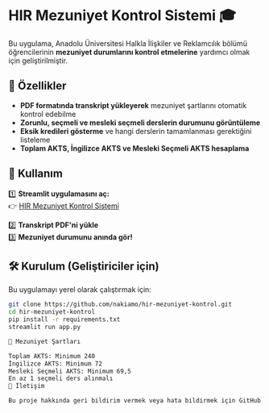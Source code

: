 # HIR Mezuniyet Kontrol Sistemi 🎓  

Bu uygulama, Anadolu Üniversitesi Halkla İlişkiler ve Reklamcılık bölümü öğrencilerinin **mezuniyet durumlarını kontrol etmelerine** yardımcı olmak için geliştirilmiştir.  

## 🚀 Özellikler  
- **PDF formatında transkript yükleyerek** mezuniyet şartlarını otomatik kontrol edebilme  
- **Zorunlu, seçmeli ve mesleki seçmeli derslerin durumunu görüntüleme**  
- **Eksik kredileri gösterme** ve hangi derslerin tamamlanması gerektiğini listeleme  
- **Toplam AKTS, İngilizce AKTS ve Mesleki Seçmeli AKTS hesaplama**  

## 📌 Kullanım  
1️⃣ **Streamlit uygulamasını aç:**  
👉 [HIR Mezuniyet Kontrol Sistemi](https://share.streamlit.io/KULLANICI_ADIN/hir-mezuniyet-kontrol/main/app.py)  

2️⃣ **Transkript PDF'ni yükle**  
3️⃣ **Mezuniyet durumunu anında gör!**  

## 🛠️ Kurulum (Geliştiriciler için)  
Bu uygulamayı yerel olarak çalıştırmak için:  
```bash
git clone https://github.com/nakiamo/hir-mezuniyet-kontrol.git
cd hir-mezuniyet-kontrol
pip install -r requirements.txt
streamlit run app.py

📝 Mezuniyet Şartları

Toplam AKTS: Minimum 240
İngilizce AKTS: Minimum 72
Mesleki Seçmeli AKTS: Minimum 69,5
En az 1 seçmeli ders alınmalı
📧 İletişim

Bu proje hakkında geri bildirim vermek veya hata bildirmek için GitHub Issues bölümünü kullanabilirsiniz. 🎉
